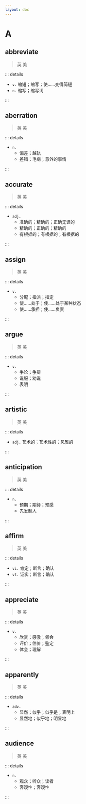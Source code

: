 ```yaml
---
layout: doc
---
```


# A

## abbreviate
> 英 <Phonetic word="abbreviate" lang="en-GB" phonetic="/ə'briːvɪeɪt/"/> 
> 美 <Phonetic word="abbreviate" lang="en-US" phonetic="/ə'briːvɪeɪt/"/>

::: details

- `v.` 缩短；缩写；使……变得简短
- `n.` 缩写；缩写词

:::

## aberration
> 英 <Phonetic word="aberration" lang="en-GB" phonetic="/ˌæbəˈreɪʃn/"/>
> 美 <Phonetic word="aberration" lang="en-US" phonetic="/ˌæbəˈreɪʃn/"/>

::: details

- `n.`
    * 偏差；越轨
    * 差错；毛病；意外的事情

:::

## accurate
> 英 <Phonetic word="accurate" lang="en-GB" phonetic="/ˈækjərət/"/>
> 美 <Phonetic word="accurate" lang="en-US" phonetic="/ˈækjərət/"/>

::: details

- `adj.`
    * 准确的；精确的；正确无误的
    * 精确的；正确的；精确的
    * 有根据的；有根据的；有根据的

:::

## assign
> 英 <Phonetic word="assign" lang="en-GB" phonetic="/ə'saɪn/"/>
> 美 <Phonetic word="assign" lang="en-US" phonetic="/ə'saɪn/"/>

::: details

- `v.`
    * 分配；指派；指定
    * 使……处于；使……处于某种状态
    * 使……承担；使……负责

:::

## argue
> 英 <Phonetic word="argue" lang="en-GB" phonetic="/ɑːɡjuː/"/>
> 美 <Phonetic word="argue" lang="en-US" phonetic="/ɑːɡjuː/"/>

::: details

- `v.`
    * 争论；争辩
    * 说服；劝说
    * 表明

:::

## artistic
> 英 <Phonetic word="artistic" lang="en-GB" phonetic="/ɑːr'tɪstɪk/"/>
> 美 <Phonetic word="artistic" lang="en-US" phonetic="/ɑːr'tɪstɪk/"/>

::: details

- `adj.` 艺术的；艺术性的；风雅的

:::

## anticipation
> 英 <Phonetic word="anticipation" lang="en-GB" phonetic="/æn'tɪkɪˈpeɪʃn/"/>
> 美 <Phonetic word="anticipation" lang="en-US" phonetic="/æn'tɪkɪˈpeɪʃn/"/>

::: details

- `n.`
    * 预期；期待；预感
    * 先发制人

:::

## affirm
> 英 <Phonetic word="affirm" lang="en-GB" phonetic="/ə'fɜːm/"/>
> 美 <Phonetic word="affirm" lang="en-US" phonetic="/ə'fɜːrm/"/>

::: details

- `vi.` 肯定；断言；确认
- `vt.` 证实；断言；确认

:::

## appreciate
> 英 <Phonetic word="appreciate" lang="en-GB" phonetic="/əˈpriːʃieɪt/"/>
> 美 <Phonetic word="appreciate" lang="en-US" phonetic="/əˈpriːʃieɪt/"/>

::: details

- `v.`
    * 欣赏；感激；领会
    * 评价；估价；鉴定
    * 体会；理解

:::

## apparently
> 英 <Phonetic word="apparently" lang="en-GB" phonetic="/əˈpærəntli/"/>
> 美 <Phonetic word="apparently" lang="en-US" phonetic="/əˈpærəntli/"/>

::: details

- `adv.`
    * 显然；似乎；似乎是；表明上
    * 显然地；似乎地；明显地

:::

## audience
> 英 <Phonetic word="audience" lang="en-GB" phonetic="/ˈɔːdɪəns/"/>
> 美 <Phonetic word="audience" lang="en-US" phonetic="/ˈɔːdɪəns/"/>

::: details

- `n.`
    * 观众；听众；读者
    * 客观性；客观性

:::